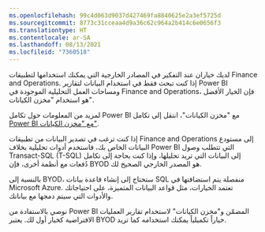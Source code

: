 ```yaml
---
ms.openlocfilehash: 99c4d063d9037d427469fa8840625e2a3ef5725d
ms.sourcegitcommit: 8773c31cceaa4d9a36c62c964a2b414c6e0656f3
ms.translationtype: HT
ms.contentlocale: ar-SA
ms.lasthandoff: 08/13/2021
ms.locfileid: "7360518"
---
```

لديك خياران عند التفكير في المصادر الخارجية التي يمكنك استخدامها لتطبيقات Finance and Operations. إذا كنت تبحث فقط في استخدام البيانات لتقارير Power BI ومساحات العمل التحليلية الموجودة في Finance and Operations، فإن الخيار الأفضل هو استخدام "مخزن الكيانات".

لمزيد من المعلومات حول تكامل Power BI مع "مخزن الكيانات"، انتقل إلى تكامل [Power BI مع "مخزن الكيانات"](/dynamics365/fin-ops-core/dev-itpro/analytics/power-bi-integration-entity-store/?azure-portal=true).

إذا كنت ترغب في تصدير البيانات من تطبيقات Finance and Operations إلى مستودع البيانات الخاص بك، فاستخدم أدوات تحليلية بخلاف Power BI التي تتطلب وصول Transact-SQL ‏(T-SQL) إلى البيانات التي تريد تحليلها، وإذا كنت بحاجة إلى تكامل دُفعات مع أنظمة أخرى، فإن BYOD هو المصدر الخارجي الصحيح لك.

بالنسبة إلى BYOD، ستحتاج إلى إنشاء قاعدة بيانات SQL منفصلة يتم استضافتها في Microsoft Azure. تعتمد الخيارات، مثل قواعد البيانات المتميزة، على احتياجاتك والأدوات التي سيتم دمجها مع بياناتك.

نوصي بالاستفادة من Power BI المضمّن و"مخزن الكيانات" لاستخدام تقارير العمليات الافتراضية كخيار أول لك. يعتبر BYOD خياراً تكميلياً يمكنك استخدامه كما تريد. 
